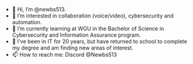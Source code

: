 - 👋 Hi, I’m @newbs513.
- 👀 I’m interested in collaboration (voice/video), cybersecurity and automation.
- 🌱 I’m currently learning at WGU in the Bachelor of Science in Cybersecurity and Information Assurance program.
- 💞️ I’ve been in IT for 20 years, but have returned to school to complete my degree and am finding new areas of interest.
- 📫 How to reach me: Discord @Newbs513

<!---
newbs513/newbs513 is a ✨ special ✨ repository because its `README.md` (this file) appears on your GitHub profile.
You can click the Preview link to take a look at your changes.
--->
